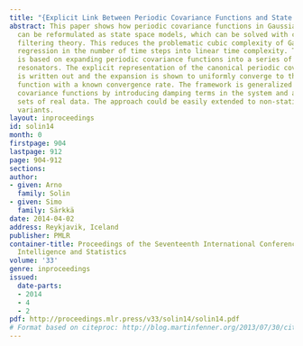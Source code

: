 ```yaml
---
title: "{Explicit Link Between Periodic Covariance Functions and State Space Models}"
abstract: This paper shows how periodic covariance functions in Gaussian process regression
  can be reformulated as state space models, which can be solved with classical Kalman
  filtering theory. This reduces the problematic cubic complexity of Gaussian process
  regression in the number of time steps into linear time complexity. The representation
  is based on expanding periodic covariance functions into a series of stochastic
  resonators. The explicit representation of the canonical periodic covariance function
  is written out and the expansion is shown to uniformly converge to the exact covariance
  function with a known convergence rate. The framework is generalized to quasi-periodic
  covariance functions by introducing damping terms in the system and applied to two
  sets of real data. The approach could be easily extended to non-stationary and spatio-temporal
  variants.
layout: inproceedings
id: solin14
month: 0
firstpage: 904
lastpage: 912
page: 904-912
sections: 
author:
- given: Arno
  family: Solin
- given: Simo
  family: Särkkä
date: 2014-04-02
address: Reykjavik, Iceland
publisher: PMLR
container-title: Proceedings of the Seventeenth International Conference on Artificial
  Intelligence and Statistics
volume: '33'
genre: inproceedings
issued:
  date-parts:
  - 2014
  - 4
  - 2
pdf: http://proceedings.mlr.press/v33/solin14/solin14.pdf
# Format based on citeproc: http://blog.martinfenner.org/2013/07/30/citeproc-yaml-for-bibliographies/
---
```

